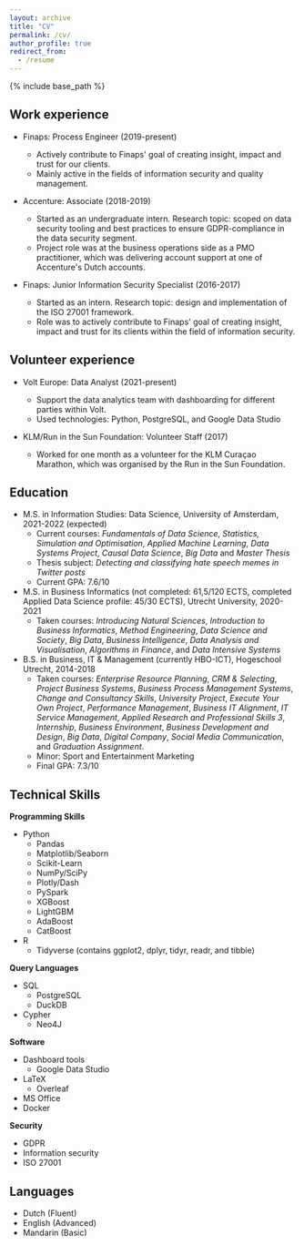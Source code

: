 ```yaml
---
layout: archive
title: "CV"
permalink: /cv/
author_profile: true
redirect_from:
  - /resume
---
```


{% include base_path %}

Work experience
------
* Finaps: Process Engineer (2019-present)
  * Actively contribute to Finaps' goal of creating insight, impact and trust for our clients.
  * Mainly active in the fields of information security and quality management. 

* Accenture: Associate (2018-2019)
  * Started as an undergraduate intern. Research topic: scoped on data security tooling and best practices to ensure GDPR-compliance in the data security segment. 
  * Project role was at the business operations side as a PMO practitioner, which was delivering account support at one of Accenture's Dutch accounts.

* Finaps: Junior Information Security Specialist (2016-2017)
  * Started as an intern. Research topic: design and implementation of the ISO 27001 framework.
  * Role was to actively contribute to Finaps' goal of creating insight, impact and trust for its clients within the field of information security.

Volunteer experience
------
* Volt Europe: Data Analyst (2021-present)
  * Support the data analytics team with dashboarding for different parties within Volt. 
  * Used technologies: Python, PostgreSQL, and Google Data Studio

* KLM/Run in the Sun Foundation: Volunteer Staff (2017) 
  * Worked for one month as a volunteer for the KLM Curaçao Marathon, which was organised by the Run in the Sun Foundation.

Education
------
* M.S. in Information Studies: Data Science, University of Amsterdam, 2021-2022 (expected)
  * Current courses: *Fundamentals of Data Science*, *Statistics, Simulation and Optimisation*, *Applied Machine Learning*, *Data Systems Project*, *Causal Data Science*, *Big Data* and *Master Thesis*
  * Thesis subject: *Detecting and classifying hate speech memes in Twitter posts*
  * Current GPA: 7.6/10
* M.S. in Business Informatics (not completed: 61,5/120 ECTS, completed Applied Data Science profile: 45/30 ECTS), Utrecht University, 2020-2021
  * Taken courses: *Introducing Natural Sciences*, *Introduction to Business Informatics*, *Method Engineering*, *Data Science and Society*, *Big Data*, *Business Intelligence*, *Data Analysis and Visualisation*, *Algorithms in Finance*, and *Data Intensive Systems*  
* B.S. in Business, IT & Management (currently HBO-ICT), Hogeschool Utrecht, 2014-2018 
  * Taken courses: *Enterprise Resource Planning*, *CRM & Selecting*, *Project Business Systems*, *Business Process Management Systems*, *Change and Consultancy Skills*, *University Project*, *Execute Your Own Project*, *Performance Management*, *Business IT Alignment*, *IT Service Management*, *Applied Research and Professional Skills 3*, *Internship*, *Business Environment*, *Business Development and Design*, *Big Data*, *Digital Company*, *Social Media Communication*, and *Graduation Assignment*. 
  * Minor: Sport and Entertainment Marketing 
  * Final GPA: 7.3/10
  
Technical Skills
------
**Programming Skills** 
* Python
  * Pandas
  * Matplotlib/Seaborn
  * Scikit-Learn 
  * NumPy/SciPy
  * Plotly/Dash
  * PySpark 
  * XGBoost
  * LightGBM
  * AdaBoost
  * CatBoost
* R
  * Tidyverse (contains ggplot2, dplyr, tidyr, readr, and tibble)

**Query Languages** 
* SQL
  * PostgreSQL
  * DuckDB
* Cypher 
  * Neo4J

**Software** 
* Dashboard tools
  * Google Data Studio
* LaTeX
  * Overleaf
* MS Office 
* Docker

**Security**
* GDPR
* Information security
* ISO 27001

Languages
------
* Dutch (Fluent) 
* English (Advanced) 
* Mandarin (Basic)
